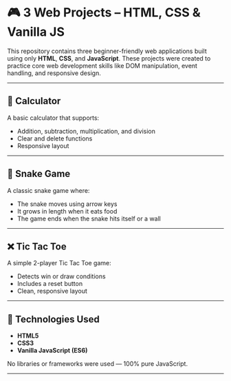 # 🎮 3 Web Projects – HTML, CSS & Vanilla JS

This repository contains three beginner-friendly web applications built using only **HTML**, **CSS**, and **JavaScript**. These projects were created to practice core web development skills like DOM manipulation, event handling, and responsive design.

---

## 🧮 Calculator

A basic calculator that supports:
- Addition, subtraction, multiplication, and division
- Clear and delete functions
- Responsive layout

---

## 🐍 Snake Game

A classic snake game where:
- The snake moves using arrow keys
- It grows in length when it eats food
- The game ends when the snake hits itself or a wall

---

## ❌ Tic Tac Toe

A simple 2-player Tic Tac Toe game:
- Detects win or draw conditions
- Includes a reset button
- Clean, responsive layout
  

---

## 🚀 Technologies Used

- **HTML5**
- **CSS3**
- **Vanilla JavaScript (ES6)**

No libraries or frameworks were used — 100% pure JavaScript.

---
